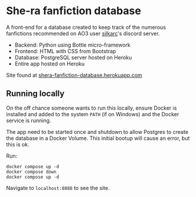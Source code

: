 # She-ra fanfiction database

A front-end for a database created to keep track of the numerous fanfictions recommended on AO3 user [silkarc](https://archiveofourown.org/users/silkarc/)'s discord server.

- Backend: Python using Bottle micro-framework
- Frontend: HTML with CSS from Bootstrap
- Database: PostgreSQL server hosted on Heroku
- Entire app hosted on Heroku

Site found at [shera-fanfiction-database.herokuapp.com](https://shera-fanfiction-database.herokuapp.com/)

## Running locally

On the off chance someone wants to run this locally, ensure Docker is installed and added to the system ```PATH``` (if on Windows) and the Docker service is running.

The app need to be started once and shutdown to allow Postgres to create the database in a Docker Volume. This initial bootup will cause an error, but this is ok. 

Run:

```
docker compose up -d
docker compose down
docker compose up -d
```

Navigate to ```localhost:8080``` to see the site.
